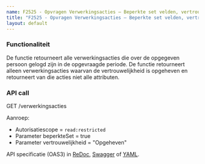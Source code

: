 ```yaml
---
name: F2525 - Opvragen Verwerkingsacties – Beperkte set velden, vertrouwelijkheid opgeheven
title: "F2525 - Opvragen Verwerkingsacties – Beperkte set velden, vertrouwelijkheid opgeheven"
layout: default
---
```


### Functionaliteit

De functie retourneert alle verwerkingsacties die over de opgegeven persoon gelogd zijn in de opgevraagde periode. De functie retourneert alleen verwerkingsacties waarvan de vertrouwelijkheid is opgeheven en retourneert van die acties niet alle attributen. 


### API call

GET /verwerkingsacties

Aanroep:
* Autorisatiescope = `read:restricted`
* Parameter beperkteSet = true
* Parameter vertrouwelijkheid = "Opgeheven"

API specificatie (OAS3) in
  [ReDoc](http://redocly.github.io/redoc/?url=https://raw.githubusercontent.com/VNG-Realisatie/gemma-verwerkingenlogging/master/docs/_content/api/oas-specification/logging-verwerkingen-api/openapi.yaml#operation/verwerkingsactie_list),
  [Swagger](https://petstore.swagger.io/?url=https://raw.githubusercontent.com/VNG-Realisatie/gemma-verwerkingenlogging/master/docs/_content/api/oas-specification/logging-verwerkingen-api/openapi.yaml#/REST%20calls/verwerkingsactie_list) of
  [YAML](https://raw.githubusercontent.com/VNG-Realisatie/gemma-verwerkingenlogging/master/docs/_content/api/oas-specification/logging-verwerkingen-api/openapi.yaml).
